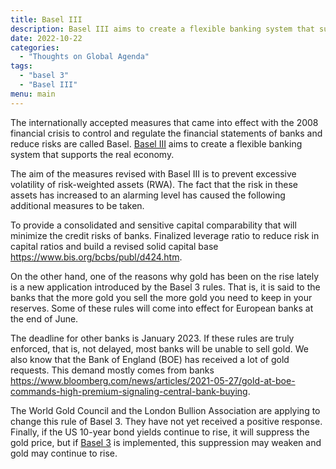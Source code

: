 ```yaml
---
title: Basel III
description: Basel III aims to create a flexible banking system that supports the real economy..
date: 2022-10-22
categories:
  - "Thoughts on Global Agenda"
tags:
  - "basel 3"
  - "Basel III"
menu: main
---
```


The internationally accepted measures that came into effect with the 2008 financial crisis to control and regulate the financial statements of banks and reduce risks are called Basel. [Basel III](https://arzualvan.com/basel-iii-gold/) aims to create a flexible banking system that supports the real economy.

The aim of the measures revised with Basel III is to prevent excessive volatility of risk-weighted assets (RWA). The fact that the risk in these assets has increased to an alarming level has caused the following additional measures to be taken.

To provide a consolidated and sensitive capital comparability that will minimize the credit risks of banks. Finalized leverage ratio to reduce risk in capital ratios and build a revised solid capital base https://www.bis.org/bcbs/publ/d424.htm.

On the other hand, one of the reasons why gold has been on the rise lately is a new application introduced by the Basel 3 rules. That is, it is said to the banks that the more gold you sell the more gold you need to keep in your reserves. Some of these rules will come into effect for European banks at the end of June.

The deadline for other banks is January 2023. If these rules are truly enforced, that is, not delayed, most banks will be unable to sell gold. We also know that the Bank of England (BOE) has received a lot of gold requests. This demand mostly comes from banks https://www.bloomberg.com/news/articles/2021-05-27/gold-at-boe-commands-high-premium-signaling-central-bank-buying.

The World Gold Council and the London Bullion Association are applying to change this rule of Basel 3. They have not yet received a positive response. Finally, if the US 10-year bond yields continue to rise, it will suppress the gold price, but if [Basel 3](https://arzualvan.com/basel-iii-gold/) is implemented, this suppression may weaken and gold may continue to rise.
